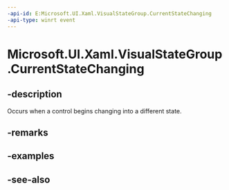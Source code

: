 ```yaml
---
-api-id: E:Microsoft.UI.Xaml.VisualStateGroup.CurrentStateChanging
-api-type: winrt event
---
```


<!-- Event syntax
public event Windows.UI.Xaml.VisualStateChangedEventHandler CurrentStateChanging
-->

# Microsoft.UI.Xaml.VisualStateGroup.CurrentStateChanging

## -description
Occurs when a control begins changing into a different state.

## -remarks

## -examples

## -see-also
